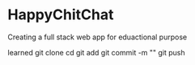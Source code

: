 # HappyChitChat
Creating a full stack web app for eduactional purpose




learned 
  git clone
  cd 
  git add
  git commit -m ""
  git push
  
